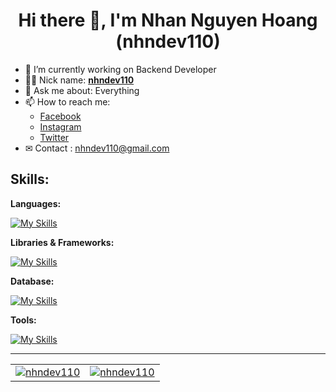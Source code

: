 # <div align="center">Hi there 👋, I'm Nhan Nguyen Hoang (nhndev110)</div>

-   🔭 I’m currently working on Backend Developer
-   👨‍💻 Nick name: [**nhndev110**](https://github.com/nhndev110)
-   💬 Ask me about: Everything
-   📫 How to reach me:
    -   [Facebook](https://www.facebook.com/nhndev110)
    -   [Instagram](https://www.instagram.com/nhndev110)
    -   [Twitter](https://twitter.com/nhndev110)
-   ✉ Contact : nhndev110@gmail.com

## Skills:

**Languages:**

[![My Skills](https://skillicons.dev/icons?i=html,css,sass,js,php&theme=dark&perline=7)](https://github.com/nhndev110)

**Libraries & Frameworks:**

[![My Skills](https://skillicons.dev/icons?i=laravel,bootstrap,jquery&theme=dark&perline=7)](https://github.com/nhndev110)

**Database:**

[![My Skills](https://skillicons.dev/icons?i=mysql&theme=dark)](https://github.com/nhndev110)

**Tools:**

[![My Skills](https://skillicons.dev/icons?i=postman,stackoverflow,vscode,git,github&theme=dark)](https://github.com/nhndev110)

---

<table width="100%">
    <tr width="100%">
        <td width="50%">
            <a href="https://github.com/nhndev110" width="100%" align="center">
                <img src="https://github-readme-stats.vercel.app/api?username=nhndev110&show_icons=true&theme=vue-dark" alt="nhndev110" title="nhndev110" />
            </a>
        </td>
        <td width="50%">
            <a href="https://github.com/nhndev110" width="100%" align="center">
                <img src="https://github-readme-stats.vercel.app/api/top-langs/?username=nhndev110&layout=compact&theme=vue-dark" alt="nhndev110" title="nhndev110" />
            </a>
        </td>
    </tr>
</table>
